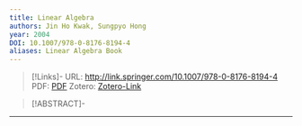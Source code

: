 ```yaml
---
title: Linear Algebra
authors: Jin Ho Kwak, Sungpyo Hong
year: 2004
DOI: 10.1007/978-0-8176-8194-4
aliases: Linear Algebra Book
---
```


>[!Links]-
>URL: http://link.springer.com/10.1007/978-0-8176-8194-4
>PDF: [PDF](../PDFs/kwak2004.pdf)
>Zotero: [Zotero-Link](zotero://select/items/@kwak2004)

>[!ABSTRACT]-
>

---

